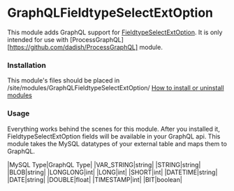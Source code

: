 GraphQLFieldtypeSelectExtOption
=========================

This module adds GraphQL support for [FieldtypeSelectExtOption](https://github.com/kixe/FieldtypeSelectExtOption). It is only intended for 
use with [ProcessGraphQL][https://github.com/dadish/ProcessGraphQL] module.

### Installation
This module's files should be placed in /site/modules/GraphQLFieldtypeSelectExtOption/ 
[How to install or uninstall modules](http://modules.processwire.com/install-uninstall/)

### Usage
Everything works behind the scenes for this module. After you installed it, FieldtypeSelectExtOption 
fields will be available in your GraphQL api. This module takes the MySQL datatypes of your external table and maps them to GraphQL.

|MySQL Type|GraphQL Type|
|VAR_STRING|string|
|STRING|string|
|BLOB|string|
|LONGLONG|int|
|LONG|int|
|SHORT|int|
|DATETIME|string|
|DATE|string|
|DOUBLE|float|
|TIMESTAMP|int|
|BIT|boolean|
